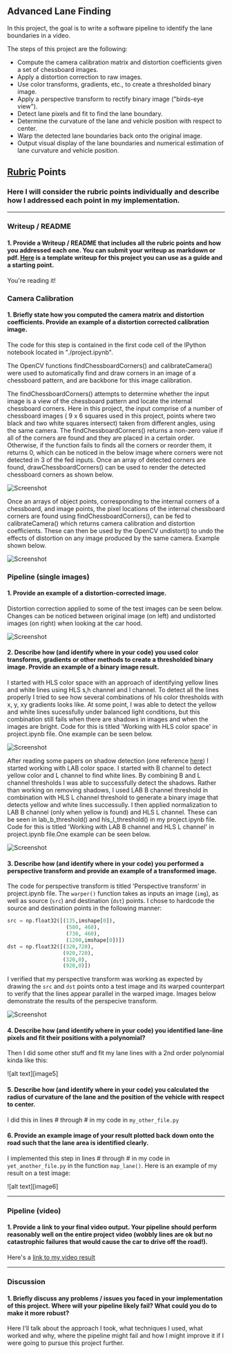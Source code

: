 ## Advanced Lane Finding

In this project, the goal is to write a software pipeline to identify the lane boundaries in a video.

The steps of this project are the following:

* Compute the camera calibration matrix and distortion coefficients given a set of chessboard images.
* Apply a distortion correction to raw images.
* Use color transforms, gradients, etc., to create a thresholded binary image.
* Apply a perspective transform to rectify binary image ("birds-eye view").
* Detect lane pixels and fit to find the lane boundary.
* Determine the curvature of the lane and vehicle position with respect to center.
* Warp the detected lane boundaries back onto the original image.
* Output visual display of the lane boundaries and numerical estimation of lane curvature and vehicle position.

## [Rubric](https://review.udacity.com/#!/rubrics/571/view) Points

### Here I will consider the rubric points individually and describe how I addressed each point in my implementation.  

---

### Writeup / README

#### 1. Provide a Writeup / README that includes all the rubric points and how you addressed each one.  You can submit your writeup as markdown or pdf.  [Here](https://github.com/udacity/CarND-Advanced-Lane-Lines/blob/master/writeup_template.md) is a template writeup for this project you can use as a guide and a starting point.  

You're reading it!

### Camera Calibration

#### 1. Briefly state how you computed the camera matrix and distortion coefficients. Provide an example of a distortion corrected calibration image.

The code for this step is contained in the first code cell of the IPython notebook located in "./project.ipynb".  

The OpenCV functions findChessboardCorners() and calibrateCamera() were used to automatically find and draw corners in an image of a chessboard pattern, and are backbone for this image calibration. 

The findChessboardCorners() attempts to determine whether the input image is a view of the chessboard pattern and locate the internal chessboard corners. Here in this project, the input comprise of a number of chessboard images ( 9 x 6 squares used in this project, points where two black and two white squares intersect) taken from different angles, using the same camera. The findChessboardCorners() returns a non-zero value if all of the corners are found and they are placed in a certain order. Otherwise, if the function fails to finds all the corners or reorder them, it returns 0, which can be noticed in the below image where corners were not detected in 3 of the fed inputs. Once an array of detected corners are found, drawChessboardCorners() can be used to render the detected chessboard corners as shown below.

![Screenshot](./output_images/all_chessboards.JPG)

Once an arrays of object points, corresponding to the internal corners of a chessboard, and image points, the pixel locations of the internal chessboard corners are found using findChessboardCorners(), can be fed to calibrateCamera() which returns camera calibration and distortion coefficients. These can then be used by the OpenCV undistort() to undo the effects of distortion on any image produced by the same camera. Example shown below.

![Screenshot](./output_images/undistort_chessboard.JPG)

### Pipeline (single images)

#### 1. Provide an example of a distortion-corrected image.

Distortion correction applied to some of the test images can be seen below. Changes can be noticed between original image (on left) and undistorted images (on right) when looking at the car hood.

![Screenshot](./output_images/undistorted_roads.JPG)

#### 2. Describe how (and identify where in your code) you used color transforms, gradients or other methods to create a thresholded binary image.  Provide an example of a binary image result.

I started with HLS color space with an approach of identifying yellow lines and white lines using HLS s,h channel and l channel. To detect all the lines properly I tried to see how several combinations of hls color thresholds with x, y, xy gradients looks like. At some point, I was able to detect the yellow and white lines sucessfully under balanced light conditions, but this combination still fails when there are shadows in images and when the images are bright. Code for this is titled 'Working with HLS color space' in project.ipynb file. One example can be seen below.

![Screenshot](./output_images/project_thresholds.JPG)

After reading some papers on shadow detection (one reference [here](./references/shadow%20detection.pdf)) I started working with LAB color space. I started with B channel to detect yellow color and L channel to find white lines. By combining B and L channel thresholds I was able to successfully detect the shadows. Rather than working on removing shadows, I used LAB B channel threshold in combination with HLS L channel threshold to generate a binary image that detects yellow and white lines successully. I then applied normalization to LAB B channel (only when yellow is found) and HLS L channel. These can be seen in lab_b_threshold() and hls_l_threshold() in my project.ipynb file. Code for this is titled 'Working with LAB B channel and HLS L channel' in project.ipynb file.One example can be seen below.

![Screenshot](./output_images/combined_lab.JPG)

#### 3. Describe how (and identify where in your code) you performed a perspective transform and provide an example of a transformed image.

The code for perspective transform is titled 'Perspective transform' in project.ipynb file.  The `warper()` function takes as inputs an image (`img`), as well as source (`src`) and destination (`dst`) points.  I chose to hardcode the source and destination points in the following manner:

```python
src = np.float32([(135,imshape[0]),
                   (580, 460), 
                   (730, 460), 
                   (1200,imshape[0])])
dst = np.float32([(320,720),
                  (920,720),
                  (320,0),
                  (920,0)])
```

I verified that my perspective transform was working as expected by drawing the `src` and `dst` points onto a test image and its warped counterpart to verify that the lines appear parallel in the warped image. Images below demonstrate the results of the perspecive transform.

![Screenshot](./output_images/warped.JPG)

#### 4. Describe how (and identify where in your code) you identified lane-line pixels and fit their positions with a polynomial?

Then I did some other stuff and fit my lane lines with a 2nd order polynomial kinda like this:

![alt text][image5]

#### 5. Describe how (and identify where in your code) you calculated the radius of curvature of the lane and the position of the vehicle with respect to center.

I did this in lines # through # in my code in `my_other_file.py`

#### 6. Provide an example image of your result plotted back down onto the road such that the lane area is identified clearly.

I implemented this step in lines # through # in my code in `yet_another_file.py` in the function `map_lane()`.  Here is an example of my result on a test image:

![alt text][image6]

---

### Pipeline (video)

#### 1. Provide a link to your final video output.  Your pipeline should perform reasonably well on the entire project video (wobbly lines are ok but no catastrophic failures that would cause the car to drive off the road!).

Here's a [link to my video result](./project_video.mp4)

---

### Discussion

#### 1. Briefly discuss any problems / issues you faced in your implementation of this project.  Where will your pipeline likely fail?  What could you do to make it more robust?

Here I'll talk about the approach I took, what techniques I used, what worked and why, where the pipeline might fail and how I might improve it if I were going to pursue this project further.  
